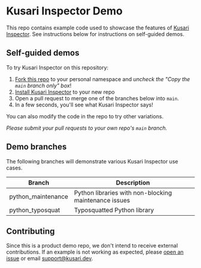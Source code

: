 # Kusari Inspector Demo

This repo contains example code used to showcase the features of [Kusari Inspector](https://kusari.dev/inspector).
See instructions below for instructions on self-guided demos.

## Self-guided demos

To try Kusari Inspector on this repository:

1. [Fork this repo](https://github.com/Kusari-Sandbox/inspector-demo-vulnerable/fork) to your personal namespace and *uncheck the "Copy the `main` branch only" box*!
2. [Install Kusari Inspector](https://github.com/apps/kusari-inspector) to your new repo
3. Open a pull request to merge one of the branches below into `main`.
4. In a few seconds, you'll see what Kusari Inspector says!

You can also modify the code in the repo to try other variations.

*Please submit your pull requests to your own repo's `main` branch.*

## Demo branches

The following branches will demonstrate various Kusari Inspector use cases.

| Branch | Description
| ------ | -----------
| python_maintenance  | Python libraries with non-blocking maintenance issues
| python_typosquat    | Typosquatted Python library

## Contributing

Since this is a product demo repo, we don't intend to receive external contributions.
If an example is not working as expected, please [open an issue](https://github.com/Kusari-Sandbox/inspector-demo/issues/new/choose) or email support@kusari.dev.
